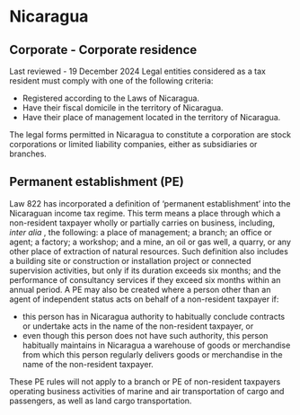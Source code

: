 # Nicaragua
## Corporate - Corporate residence
Last reviewed - 19 December 2024
Legal entities considered as a tax resident must comply with one of the following criteria:
  * Registered according to the Laws of Nicaragua.
  * Have their fiscal domicile in the territory of Nicaragua.
  * Have their place of management located in the territory of Nicaragua.


The legal forms permitted in Nicaragua to constitute a corporation are stock corporations or limited liability companies, either as subsidiaries or branches.
## Permanent establishment (PE)
Law 822 has incorporated a definition of ‘permanent establishment’ into the Nicaraguan income tax regime. This term means a place through which a non-resident taxpayer wholly or partially carries on business, including, _inter alia_ , the following: a place of management; a branch; an office or agent; a factory; a workshop; and a mine, an oil or gas well, a quarry, or any other place of extraction of natural resources.
Such definition also includes a building site or construction or installation project or connected supervision activities, but only if its duration exceeds six months; and the performance of consultancy services if they exceed six months within an annual period.
A PE may also be created where a person other than an agent of independent status acts on behalf of a non-resident taxpayer if:
  * this person has in Nicaragua authority to habitually conclude contracts or undertake acts in the name of the non-resident taxpayer, or
  * even though this person does not have such authority, this person habitually maintains in Nicaragua a warehouse of goods or merchandise from which this person regularly delivers goods or merchandise in the name of the non-resident taxpayer.


These PE rules will not apply to a branch or PE of non-resident taxpayers operating business activities of marine and air transportation of cargo and passengers, as well as land cargo transportation.
